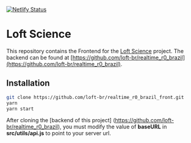 [![Netlify Status](https://api.netlify.com/api/v1/badges/0833a832-bd34-4b7e-b5b8-d997c29f7f35/deploy-status)](https://app.netlify.com/sites/pensive-fermi-3cc837/deploys)

# Loft Science

This repository contains the Frontend for the [Loft Science](https://loft.science) project.
The backend can be found at [https://github.com/loft-br/realtime_r0_brazil](https://github.com/loft-br/realtime_r0_brazil).

## Installation

```bash
git clone https://github.com/loft-br/realtime_r0_brazil_front.git
yarn
yarn start
```

After cloning the [backend of this project] (https://github.com/loft-br/realtime_r0_brazil), you must modify the value of **baseURL** in **src/utils/api.js** to point to your server url.
